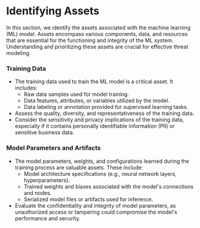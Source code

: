 # Identifying Assets
In this section, we identify the assets associated with the machine learning (ML) model. Assets encompass various components, data, and resources that are essential for the functioning and integrity of the ML system. Understanding and prioritizing these assets are crucial for effective threat modeling.

### Training Data

- The training data used to train the ML model is a critical asset. It includes:
  - Raw data samples used for model training.
  - Data features, attributes, or variables utilized by the model.
  - Data labeling or annotation provided for supervised learning tasks.
- Assess the quality, diversity, and representativeness of the training data.
- Consider the sensitivity and privacy implications of the training data, especially if it contains personally identifiable information (PII) or sensitive business data.

### Model Parameters and Artifacts

- The model parameters, weights, and configurations learned during the training process are valuable assets. These include:
  - Model architecture specifications (e.g., neural network layers, hyperparameters).
  - Trained weights and biases associated with the model's connections and nodes.
  - Serialized model files or artifacts used for inference.
- Evaluate the confidentiality and integrity of model parameters, as unauthorized access or tampering could compromise the model's performance and security.







